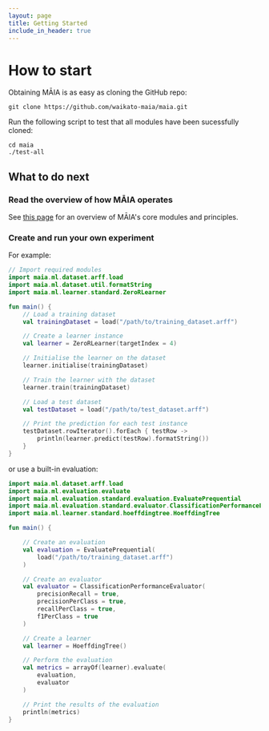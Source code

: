 ```yaml
---
layout: page
title: Getting Started
include_in_header: true
---
```


# How to start

Obtaining MĀIA is as easy as cloning the GitHub repo:

```
git clone https://github.com/waikato-maia/maia.git
```

Run the following script to test that all modules have been sucessfully
cloned:

```
cd maia
./test-all
```

## What to do next

### Read the overview of how MĀIA operates

See [this page](overview.md) for an overview of MĀIA's core modules and
principles.

### Create and run your own experiment

For example:

```kotlin
// Import required modules
import maia.ml.dataset.arff.load
import maia.ml.dataset.util.formatString
import maia.ml.learner.standard.ZeroRLearner

fun main() {
    // Load a training dataset
    val trainingDataset = load("/path/to/training_dataset.arff")

    // Create a learner instance
    val learner = ZeroRLearner(targetIndex = 4)

    // Initialise the learner on the dataset
    learner.initialise(trainingDataset)

    // Train the learner with the dataset
    learner.train(trainingDataset)

    // Load a test dataset
    val testDataset = load("/path/to/test_dataset.arff")

    // Print the prediction for each test instance
    testDataset.rowIterator().forEach { testRow ->
        println(learner.predict(testRow).formatString())
    }
}
```

or use a built-in evaluation:

```kotlin
import maia.ml.dataset.arff.load
import maia.ml.evaluation.evaluate
import maia.ml.evaluation.standard.evaluation.EvaluatePrequential
import maia.ml.evaluation.standard.evaluator.ClassificationPerformanceEvaluator
import maia.ml.learner.standard.hoeffdingtree.HoeffdingTree

fun main() {

    // Create an evaluation
    val evaluation = EvaluatePrequential(
        load("/path/to/training_dataset.arff")
    )

    // Create an evaluator
    val evaluator = ClassificationPerformanceEvaluator(
        precisionRecall = true,
        precisionPerClass = true,
        recallPerClass = true,
        f1PerClass = true
    )

    // Create a learner
    val learner = HoeffdingTree()

    // Perform the evaluation
    val metrics = arrayOf(learner).evaluate(
        evaluation,
        evaluator
    )

    // Print the results of the evaluation
    println(metrics)
}
```
